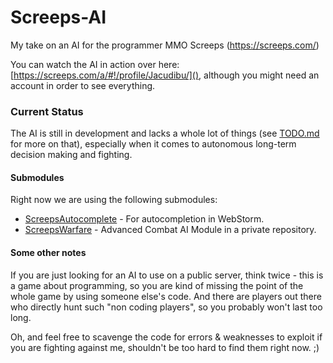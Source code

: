 # Screeps-AI
My take on an AI for the programmer MMO Screeps (https://screeps.com/)

You can watch the AI in action over here: [https://screeps.com/a/#!/profile/Jacudibu/](), although you might need an account in order to see everything.

### Current Status
The AI is still in development and lacks a whole lot of things (see [TODO.md](../master/TODO.md) for more on that), especially when it comes to autonomous long-term decision making and fighting.

#### Submodules
Right now we are using the following submodules:
* [ScreepsAutocomplete](../../../ScreepsAutocomplete) - For autocompletion in WebStorm.
* [ScreepsWarfare](../../../Screeps-Warfare) - Advanced Combat AI Module in a private repository.

#### Some other notes
If you are just looking for an AI to use on a public server, think twice - this is a game about programming, so you are kind of missing the point of the whole game by using someone else's code. And there are players out there who directly hunt such "non coding players", so you probably won't last too long.

Oh, and feel free to scavenge the code for errors & weaknesses to exploit if you are fighting against me, shouldn't be too hard to find them right now. ;)
